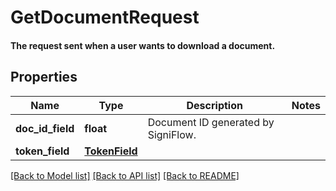 # GetDocumentRequest

#### The request sent when a user wants to download a document.

## Properties
Name | Type | Description | Notes
------------ | ------------- | ------------- | -------------
**doc_id_field** | **float** | Document ID generated by SigniFlow. | 
**token_field** | [**TokenField**](TokenField.md) |  | 

[[Back to Model list]](../README.md#documentation-for-models) [[Back to API list]](../README.md#documentation-for-api-endpoints) [[Back to README]](../README.md)


